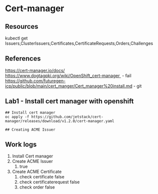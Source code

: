 # Cert-manager

## Resources

kubectl get Issuers,ClusterIssuers,Certificates,CertificateRequests,Orders,Challenges 

## References

https://cert-manager.io/docs/
https://www.dogtagpki.org/wiki/OpenShift_cert-manager  - fail
https://github.com/futuregen-icp/public/blob/main/cert_manger/Cert_manager%20install.md - git

## Lab1 - Install cert manager with openshift

```
## Install cert manager
oc apply -f https://github.com/jetstack/cert-manager/releases/download/v1.2.0/cert-manager.yaml

## Creating ACME Issuer

```

## Work logs 

1. Install Cert manager 
2. Create ACME Issuer 
	1. true
3. Create ACME Certificate
	1. check certificate false
	2. check certificaterequest false
	3. check order false 
